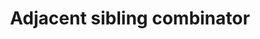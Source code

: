 ---
title: "Adjacent sibling combinator"
description: "The adjacent sibling combinator (`h1 + p`) allows to target an element that is directly after another."
category: css
last_test_date: "2020-03-11"
test_url: "/tests/css-selectors.html"
test_results_url: "https://app.emailonacid.com/app/acidtest/ZOGHmMjaZIUfa2M44xDIdv9lwqol3UQN00PDO7G5kK21Y/list"
stats: {
    apple-mail: {
        macos: {
            "12.4":"y"
        },
        ios: {
            "13.3":"y"
        }
    },
    gmail: {
        desktop-webmail: {
            "2020-03":"y"
        },
        ios: {
            "2020-03":"a #1"
        },
        android: {
            "2020-03":"a #1"
        },
        mobile-webmail: {
            "2020-03":"n"
        }
    },
    orange: {
        desktop-webmail: {
            "2020-03":"y",
            "2021-03":"y"
        },
        ios: {
            "2020-03":"y"
        },
        android: {
            "2020-03":"y"
        }
    },
    outlook: {
        outlook-one: {
            "2022-05":"y"
        },
        windows: {
            "2003":"y",
            "2007":"n",
            "2010":"n",
            "2013":"n",
            "2016":"n",
            "2019":"n"
        },
        windows-mail: {
            "2020-03":"n"
        },
        macos: {
            "2011":"y",
            "2016":"y"
        },
        outlook-com: {
            "2020-03":"y"
        },
        ios: {
            "2020-03":"y"
        },
        android: {
            "2020-03":"y"
        }
    },
    samsung-email: {
        android: {
            "7.0":"y"
        }
    },
    sfr: {
        desktop-webmail: {
            "2020-03":"y"
        },
        ios: {
            "2020-03":"n"
        },
        android: {
            "2020-03":"n"
        }
    },
    thunderbird: {
        macos: {
            "68.5":"y"
        }
    },
    aol: {
        desktop-webmail: {
            "2020-03":"y"
        },
        ios: {
            "2020-03":"y"
        },
        android: {
            "2020-03":"y"
        }
    },
    yahoo: {
        desktop-webmail: {
            "2020-03":"y"
        },
        ios: {
            "2020-03":"y"
        },
        android: {
            "2020-03":"y"
        }
    },
    protonmail: {
        desktop-webmail: {
            "2020-03":"n"
        },
        ios: {
            "2020-03":"n"
        },
        android: {
            "2020-03":"y"
        }
    },
    hey: {
        desktop-webmail: {
            "2020-06":"y"
        }
    },
    mail-ru: {
        desktop-webmail: {
            "2020-10":"y"
        }
    },
    fastmail: {
        desktop-webmail: {
            "2021-07": "y"
        }
    },
    laposte: {
        desktop-webmail: {
            "2021-08": "y"
        }
    }
}
notes_by_num: {
    "1": "Partial. Not supported with non Gmail accounts."
}
links: {
    "Can I use: Adjacent sibling combinator":"https://caniuse.com/#feat=mdn-css_selectors_adjacent_sibling",
    "MDN: Adjacent sibling combinator":"https://developer.mozilla.org/en-US/docs/Web/CSS/Adjacent_sibling_combinator"
}
---